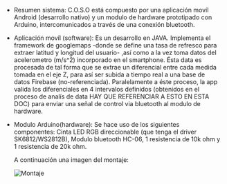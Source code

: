 + Resumen sistema: 
C.O.S.O está compuesto por una aplicación movíl Android (desarrollo nativo) y un modulo de hardware prototipado con Arduino, intercomunicados a través de una conexión bluetooth. 

+ Aplicación movíl (software): 
Es un desarrollo en JAVA. Implementa el framework de googlemaps -donde se define una tasa de refresco para extraer latitud y longitud del usuario- ,así como a la vez toma datos del acelerometro (m/s^2) incorporado en el smartphone. Ésta data es procesada de tal forma que se extrae un diferencial entre cada medida tomada en el eje Z, para así ser subida a tiempo real a una base de datos Firebase (no-referenciada). Paralelamente a éste proceso, la app valida los diferenciales en 4 intervalos definidos (obtenidos en el proceso de analís de data HAY QUE REFERENCIAR A ESTO EN ESTA DOC) para enviar una señal de control via bluetooth al modulo de hardware.


+ Modulo Arduino(hardware): 
Se hace uso de los siguientes componentes: Cinta LED RGB direccionable (que tenga el driver SK6812/WS2812B), Modulo bluetooth HC-06, 1 resistencia de 10k ohm y 1 resistencia de 20k ohm.

  A continuación una imagen del montaje:

	![Montaje](http://danielrosero.com/stuff/coso.png)